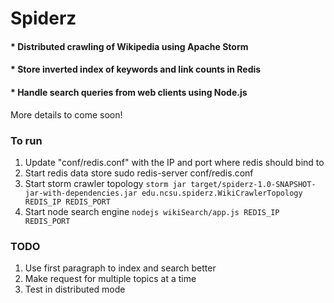 # Spiderz
#### * Distributed crawling of Wikipedia using Apache Storm
#### * Store inverted index of keywords and link counts in Redis
#### * Handle search queries from web clients using Node.js

More details to come soon!

### To run
1. Update "conf/redis.conf" with the IP and port where redis should bind to
2. Start redis data store
sudo redis-server conf/redis.conf
3. Start storm crawler topology
`storm jar target/spiderz-1.0-SNAPSHOT-jar-with-dependencies.jar edu.ncsu.spiderz.WikiCrawlerTopology REDIS_IP REDIS_PORT`
4. Start node search engine
`nodejs wikiSearch/app.js REDIS_IP REDIS_PORT`

### TODO
1. Use first paragraph to index and search better
2. Make request for multiple topics at a time
3. Test in distributed mode
